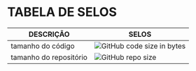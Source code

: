 # TABELA DE SELOS 
DESCRIÇÃO | SELOS
--------- | ------
tamanho do código | ![GitHub code size in bytes](https://img.shields.io/github/languages/code-size/cleitonsantana39/Full_Stack_Master)
tamanho do repositório |![GitHub repo size](https://img.shields.io/github/repo-size/cleitonsantana39/Full_Stack_Master)
